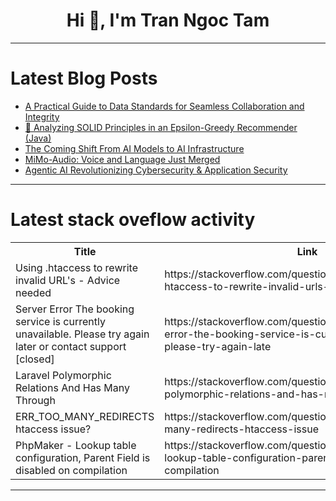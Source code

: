 <h1 align="center">Hi 👋, I'm Tran Ngoc Tam</h1>

---

# Latest Blog Posts 
<!-- BLOG-POST-LIST:START -->
- [A Practical Guide to Data Standards for Seamless Collaboration and Integrity](https://dev.to/agustinusnathaniel/a-practical-guide-to-data-standards-for-seamless-collaboration-and-integrity-138k)
- [🧠 Analyzing SOLID Principles in an Epsilon-Greedy Recommender &lpar;Java&rpar;](https://dev.to/mahmoudabbasi/analyzing-solid-principles-in-an-epsilon-greedy-recommender-java-21lm)
- [The Coming Shift From AI Models to AI Infrastructure](https://dev.to/leena_malhotra/the-coming-shift-from-ai-models-to-ai-infrastructure-4p2g)
- [MiMo-Audio: Voice and Language Just Merged](https://dev.to/aiwithapex/mimo-audio-voice-and-language-just-merged-3727)
- [Agentic AI Revolutionizing Cybersecurity &amp; Application Security](https://dev.to/rollbrace0/agentic-ai-revolutionizing-cybersecurity-application-security-1lf9)
<!-- BLOG-POST-LIST:END -->

---

# Latest stack oveflow activity
<table>
  <tr><th>Title</th><th>Link</th></tr>
  <!-- STACKOVERFLOW:START --><tr><td>Using .htaccess to rewrite invalid URL&#39;s - Advice needed</td><td>https://stackoverflow.com/questions/79773256/using-htaccess-to-rewrite-invalid-urls-advice-needed</td></tr><tr><td>Server Error The booking service is currently unavailable. Please try again later or contact support [closed]</td><td>https://stackoverflow.com/questions/79773132/server-error-the-booking-service-is-currently-unavailable-please-try-again-late</td></tr><tr><td>Laravel Polymorphic Relations And Has Many Through</td><td>https://stackoverflow.com/questions/79772843/laravel-polymorphic-relations-and-has-many-through</td></tr><tr><td>ERR_TOO_MANY_REDIRECTS htaccess issue?</td><td>https://stackoverflow.com/questions/79772799/err-too-many-redirects-htaccess-issue</td></tr><tr><td>PhpMaker - Lookup table configuration, Parent Field is disabled on compilation</td><td>https://stackoverflow.com/questions/79772724/phpmaker-lookup-table-configuration-parent-field-is-disabled-on-compilation</td></tr><!-- STACKOVERFLOW:END -->
</table>

---


